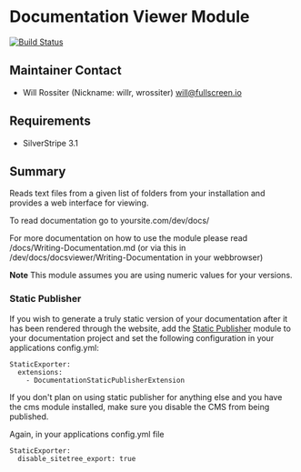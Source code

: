 # Documentation Viewer Module

[![Build Status](https://secure.travis-ci.org/silverstripe/silverstripe-docsviewer.png?branch=master)](http://travis-ci.org/silverstripe/silverstripe-docsviewer)

## Maintainer Contact

* Will Rossiter (Nickname: willr, wrossiter) 
 <will@fullscreen.io>

## Requirements

* SilverStripe 3.1

## Summary

Reads text files from a given list of folders from your installation and 
provides a web interface for viewing. 

To read documentation go to yoursite.com/dev/docs/

For more documentation on how to use the module please read /docs/Writing-Documentation.md 
(or via this in /dev/docs/docsviewer/Writing-Documentation in your webbrowser)

**Note** This module assumes you are using numeric values for your versions.

### Static Publisher

If you wish to generate a truly static version of your documentation after it 
has been rendered through the website, add the [Static Publisher](https://github.com/silverstripe-labs/silverstripe-staticpublisher) 
module to your documentation project and set the following configuration in your 
applications config.yml:

```
StaticExporter:
  extensions:
    - DocumentationStaticPublisherExtension
```

If you don't plan on using static publisher for anything else and you have the 
cms module installed, make sure you disable the CMS from being published. 

Again, in your applications config.yml file

```
StaticExporter:
  disable_sitetree_export: true
```